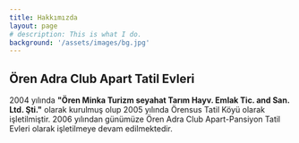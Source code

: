 ```yaml
---
title: Hakkımızda
layout: page
# description: This is what I do.
background: '/assets/images/bg.jpg'
---
```


## Ören Adra Club Apart Tatil Evleri
2004 yılında **"Ören Minka Turizm seyahat Tarım Hayv. Emlak Tic. and San. Ltd. Şti."** olarak kurulmuş olup 2005 yılında Örensus Tatil Köyü olarak işletilmiştir. 2006 yılından günümüze Ören Adra Club Apart-Pansiyon Tatil Evleri olarak işletilmeye devam edilmektedir.
